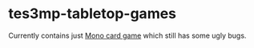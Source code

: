 # tes3mp-tabletop-games

Currently contains just [Mono card game](https://github.com/testman42/tes3mp-tabletop-games/tree/master/mono-card-game) which still has some ugly bugs.

